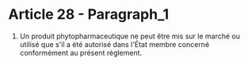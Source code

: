 # Article 28 - Paragraph_1

1. Un produit phytopharmaceutique ne peut être mis sur le marché ou utilisé que s'il a été autorisé dans l'État membre concerné conformément au présent règlement.